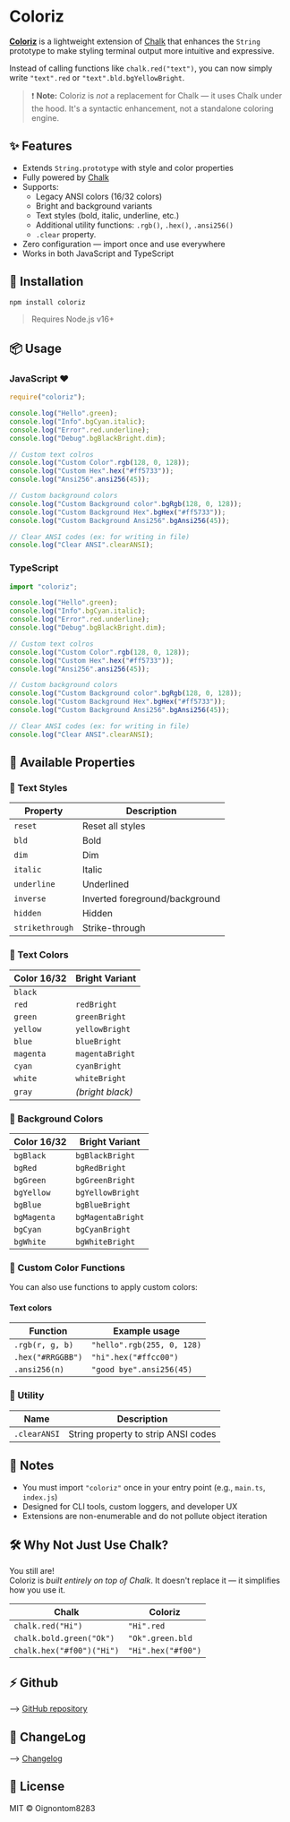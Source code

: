 # Coloriz

**[Coloriz](https://github.com/Oignontom8283/coloriz)** is a lightweight extension of [Chalk](https://www.npmjs.com/package/chalk) that enhances the `String` prototype to make styling terminal output more intuitive and expressive.

Instead of calling functions like `chalk.red("text")`, you can now simply write `"text".red` or `"text".bld.bgYellowBright`.

> ❗ **Note:** Coloriz is *not* a replacement for Chalk — it uses Chalk under the hood. It's a syntactic enhancement, not a standalone coloring engine.



## ✨ Features

- Extends `String.prototype` with style and color properties
- Fully powered by [Chalk](https://www.npmjs.com/package/chalk)
- Supports:
  - Legacy ANSI colors (16/32 colors)
  - Bright and background variants
  - Text styles (bold, italic, underline, etc.)
  - Additional utility functions: `.rgb()`, `.hex()`, `.ansi256()`
  - `.clear` property.
- Zero configuration — import once and use everywhere
- Works in both JavaScript and TypeScript



## 🚀 Installation

```bash
npm install coloriz
```

> Requires Node.js v16+



## 📦 Usage

### JavaScript ❤️

```js
require("coloriz");

console.log("Hello".green);
console.log("Info".bgCyan.italic);
console.log("Error".red.underline);
console.log("Debug".bgBlackBright.dim);

// Custom text colros
console.log("Custom Color".rgb(128, 0, 128));
console.log("Custom Hex".hex("#ff5733"));
console.log("Ansi256".ansi256(45));

// Custom background colors
console.log("Custom Background color".bgRgb(128, 0, 128));
console.log("Custom Background Hex".bgHex("#ff5733"));
console.log("Custom Background Ansi256".bgAnsi256(45));

// Clear ANSI codes (ex: for writing in file)
console.log("Clear ANSI".clearANSI);
```

### TypeScript

```ts
import "coloriz";

console.log("Hello".green);
console.log("Info".bgCyan.italic);
console.log("Error".red.underline);
console.log("Debug".bgBlackBright.dim);

// Custom text colros
console.log("Custom Color".rgb(128, 0, 128));
console.log("Custom Hex".hex("#ff5733"));
console.log("Ansi256".ansi256(45));

// Custom background colors
console.log("Custom Background color".bgRgb(128, 0, 128));
console.log("Custom Background Hex".bgHex("#ff5733"));
console.log("Custom Background Ansi256".bgAnsi256(45));

// Clear ANSI codes (ex: for writing in file)
console.log("Clear ANSI".clearANSI);
```



## 🎨 Available Properties

### 🎯 Text Styles

| Property        | Description                    |
| --------------- | ------------------------------ |
| `reset`         | Reset all styles               |
| `bld`           | Bold                           |
| `dim`           | Dim                            |
| `italic`        | Italic                         |
| `underline`     | Underlined                     |
| `inverse`       | Inverted foreground/background |
| `hidden`        | Hidden                         |
| `strikethrough` | Strike-through                 |



### 🎨 Text Colors

| Color 16/32 | Bright Variant   |
| ----------- | ---------------- |
| `black`     |                  |
| `red`       | `redBright`      |
| `green`     | `greenBright`    |
| `yellow`    | `yellowBright`   |
| `blue`      | `blueBright`     |
| `magenta`   | `magentaBright`  |
| `cyan`      | `cyanBright`     |
| `white`     | `whiteBright`    |
| `gray`      | *(bright black)* |



### 🎨 Background Colors

| Color 16/32 | Bright Variant    |
| ----------- | ----------------- |
| `bgBlack`   | `bgBlackBright`   |
| `bgRed`     | `bgRedBright`     |
| `bgGreen`   | `bgGreenBright`   |
| `bgYellow`  | `bgYellowBright`  |
| `bgBlue`    | `bgBlueBright`    |
| `bgMagenta` | `bgMagentaBright` |
| `bgCyan`    | `bgCyanBright`    |
| `bgWhite`   | `bgWhiteBright`   |



### 🎨 Custom Color Functions

You can also use functions to apply custom colors:

#### Text colors
| Function        | Example usage                               |
|----------------|----------------------------------------------|
| `.rgb(r, g, b)`  | `"hello".rgb(255, 0, 128)`                 |
| `.hex("#RRGGBB")`| `"hi".hex("#ffcc00")`                      |
| `.ansi256(n)`    | `"good bye".ansi256(45)`                   |



### 🧹 Utility

| Name     | Description                                    |
|----------|------------------------------------------------|
| `.clearANSI` | String property to strip ANSI codes            |



## 🧠 Notes

- You must import `"coloriz"` once in your entry point (e.g., `main.ts`, `index.js`)
- Designed for CLI tools, custom loggers, and developer UX
- Extensions are non-enumerable and do not pollute object iteration



## 🛠 Why Not Just Use Chalk?

You still are!  
Coloriz is *built entirely on top of Chalk*. It doesn't replace it — it simplifies how you use it.

| Chalk                      | Coloriz                 |
|----------------------------|-------------------------|
| `chalk.red("Hi")`          | `"Hi".red`              |
| `chalk.bold.green("Ok")`   | `"Ok".green.bld`        |
| `chalk.hex("#f00")("Hi")`  | `"Hi".hex("#f00")`      |



## ⚡ Github

--> [GitHub repository](https://github.com/Oignontom8283/coloriz)

## 📌 ChangeLog
--> [Changelog](./CHANGELOG.txt)

## 📄 License

MIT © Oignontom8283
